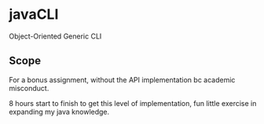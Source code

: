 # javaCLI
Object-Oriented Generic CLI

## Scope

For a bonus assignment, without the API implementation bc academic misconduct.

8 hours start to finish to get this level of implementation, fun little exercise in expanding my java knowledge.
